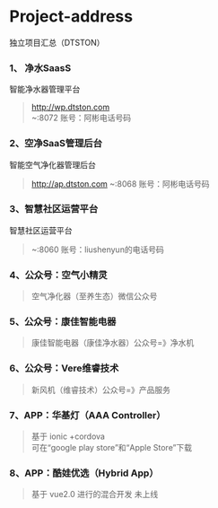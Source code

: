 # Project-address
独立项目汇总（DTSTON）

### 1、 净水SaasS
智能净水器管理平台
> http://wp.dtston.com  
>~:8072
> 账号：阿彬电话号码


### 2、空净SaaS管理后台
智能空气净化器管理后台
> http://ap.dtston.com
> ~:8068
> 账号：阿彬电话号码

### 3、智慧社区运营平台
智慧社区运营平台
> ~:8060
> 账号：liushenyun的电话号码

###  4、公众号：空气小精灵
> 空气净化器（至养生态）微信公众号

### 5、公众号：康佳智能电器
> 康佳智能电器（康佳净水器）公众号=》净水机

### 6、公众号：Vere维睿技术
> 新风机（维睿技术）公众号=》产品服务

### 7、APP：华基灯（AAA Controller）
> 基于 ionic +cordova   
> 可在“google play store”和“Apple Store”下载

### 8、APP：酷娃优选（Hybrid App）
> 基于 vue2.0 进行的混合开发
> 未上线